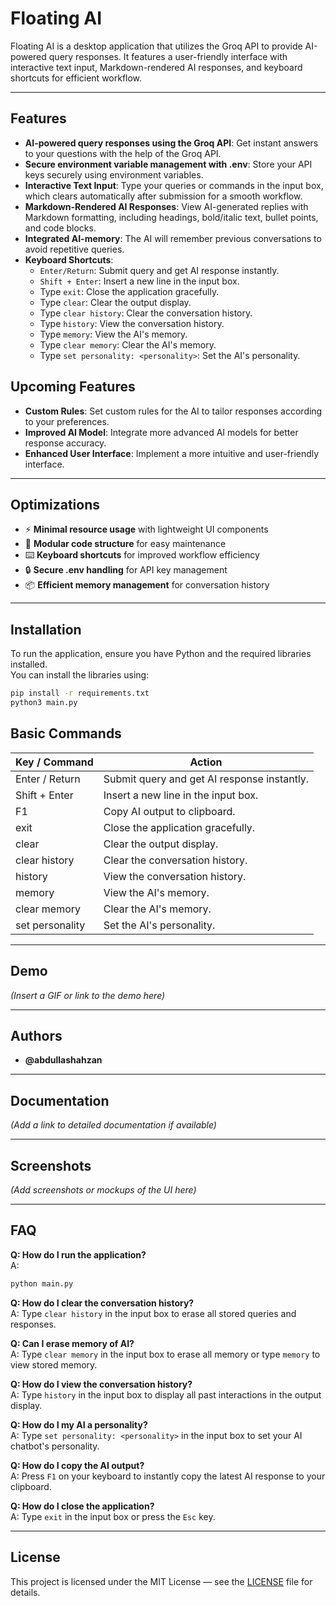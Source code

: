 # Floating AI

Floating AI is a desktop application that utilizes the Groq API to provide AI-powered query responses. It features a user-friendly interface with interactive text input, Markdown-rendered AI responses, and keyboard shortcuts for efficient workflow.

---

## Features

- **AI-powered query responses using the Groq API**: Get instant answers to your questions with the help of the Groq API.
- **Secure environment variable management with .env**: Store your API keys securely using environment variables.
- **Interactive Text Input**: Type your queries or commands in the input box, which clears automatically after submission for a smooth workflow.
- **Markdown-Rendered AI Responses**: View AI-generated replies with Markdown formatting, including headings, bold/italic text, bullet points, and code blocks.
- **Integrated AI-memory**: The AI will remember previous conversations to avoid repetitive queries.
- **Keyboard Shortcuts**:
  - `Enter/Return`: Submit query and get AI response instantly.
  - `Shift + Enter`: Insert a new line in the input box.
  - Type `exit`: Close the application gracefully.
  - Type `clear`: Clear the output display.
  - Type `clear history`: Clear the conversation history.
  - Type `history`: View the conversation history.
  - Type `memory`: View the AI's memory.
  - Type `clear memory`: Clear the AI's memory.
  - Type `set personality: <personality>`: Set the AI's personality.

## Upcoming Features

- **Custom Rules**: Set custom rules for the AI to tailor responses according to your preferences.
- **Improved AI Model**: Integrate more advanced AI models for better response accuracy.
- **Enhanced User Interface**: Implement a more intuitive and user-friendly interface.


---

## Optimizations

- ⚡ **Minimal resource usage** with lightweight UI components
- 🧩 **Modular code structure** for easy maintenance
- ⌨️ **Keyboard shortcuts** for improved workflow efficiency
- 🔒 **Secure .env handling** for API key management
- 📦 **Efficient memory management** for conversation history

---

## Installation

To run the application, ensure you have Python and the required libraries installed.  
You can install the libraries using:

```bash
pip install -r requirements.txt
python3 main.py 
```

## Basic Commands

| Key / Command       | Action                                                  |
|---------------------|---------------------------------------------------------|
| Enter / Return      | Submit query and get AI response instantly.             |
| Shift + Enter       | Insert a new line in the input box.                     |
| F1                  | Copy AI output to clipboard.                            |
| exit                | Close the application gracefully.                       |
| clear               | Clear the output display.                               |
| clear history       | Clear the conversation history.                         |
| history             | View the conversation history.                          |
| memory              | View the AI's memory.                                   |
| clear memory        | Clear the AI's memory.                                  |
| set personality     | Set the AI's personality.                               |

---

## Demo
*(Insert a GIF or link to the demo here)*

---

## Authors
- **@abdullashahzan**

---

## Documentation
*(Add a link to detailed documentation if available)*

---

## Screenshots
*(Add screenshots or mockups of the UI here)*

---

## FAQ

**Q: How do I run the application?**  
A:  
```bash
python main.py
```
**Q: How do I clear the conversation history?**  
A: Type `clear history` in the input box to erase all stored queries and responses.

**Q: Can I erase memory of AI?**  
A: Type `clear memory` in the input box to erase all memory or type `memory` to view stored memory.

**Q: How do I view the conversation history?**  
A: Type `history` in the input box to display all past interactions in the output display.

**Q: How do I my AI a personality?**  
A: Type `set personality: <personality>` in the input box to set your AI chatbot's personality.

**Q: How do I copy the AI output?**  
A: Press `F1` on your keyboard to instantly copy the latest AI response to your clipboard.

**Q: How do I close the application?**  
A: Type `exit` in the input box or press the `Esc` key.

---

## License
This project is licensed under the MIT License — see the [LICENSE](LICENSE) file for details.
